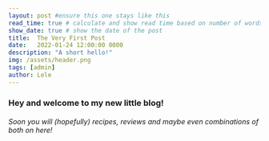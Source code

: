 ```yaml
---
layout: post #ensure this one stays like this
read_time: true # calculate and show read time based on number of words
show_date: true # show the date of the post
title:  The Very First Post
date:   2022-01-24 12:00:00 0000
description: "A short hello!"
img: /assets/header.png
tags: [admin]
author: Lele
---
```

### Hey and welcome to my new little blog!

###### Soon you will (hopefully) recipes, reviews and maybe even combinations of both on here!
